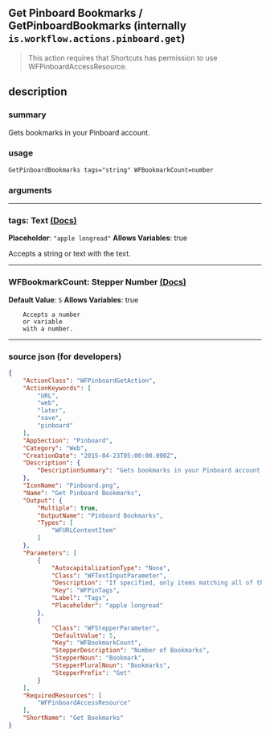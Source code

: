 
## Get Pinboard Bookmarks / GetPinboardBookmarks (internally `is.workflow.actions.pinboard.get`)

> This action requires that Shortcuts has permission to use WFPinboardAccessResource.


## description

### summary

Gets bookmarks in your Pinboard account.


### usage
```
GetPinboardBookmarks tags="string" WFBookmarkCount=number
```

### arguments

---

### tags: Text [(Docs)](https://pfgithub.github.io/shortcutslang/gettingstarted#text-field)
**Placeholder**: `"apple longread"`
**Allows Variables**: true



Accepts a string 
or text
with the text.

---

### WFBookmarkCount: Stepper Number [(Docs)](https://pfgithub.github.io/shortcutslang/gettingstarted#stepper-number-fields)
**Default Value**: `5`
**Allows Variables**: true



		Accepts a number 
		or variable
		with a number.

---

### source json (for developers)

```json
{
	"ActionClass": "WFPinboardGetAction",
	"ActionKeywords": [
		"URL",
		"web",
		"later",
		"save",
		"pinboard"
	],
	"AppSection": "Pinboard",
	"Category": "Web",
	"CreationDate": "2015-04-23T05:00:00.000Z",
	"Description": {
		"DescriptionSummary": "Gets bookmarks in your Pinboard account."
	},
	"IconName": "Pinboard.png",
	"Name": "Get Pinboard Bookmarks",
	"Output": {
		"Multiple": true,
		"OutputName": "Pinboard Bookmarks",
		"Types": [
			"WFURLContentItem"
		]
	},
	"Parameters": [
		{
			"AutocapitalizationType": "None",
			"Class": "WFTextInputParameter",
			"Description": "If specified, only items matching all of these tags will be returned. Supports a maximum of three tags.",
			"Key": "WFPinTags",
			"Label": "Tags",
			"Placeholder": "apple longread"
		},
		{
			"Class": "WFStepperParameter",
			"DefaultValue": 5,
			"Key": "WFBookmarkCount",
			"StepperDescription": "Number of Bookmarks",
			"StepperNoun": "Bookmark",
			"StepperPluralNoun": "Bookmarks",
			"StepperPrefix": "Get"
		}
	],
	"RequiredResources": [
		"WFPinboardAccessResource"
	],
	"ShortName": "Get Bookmarks"
}
```
